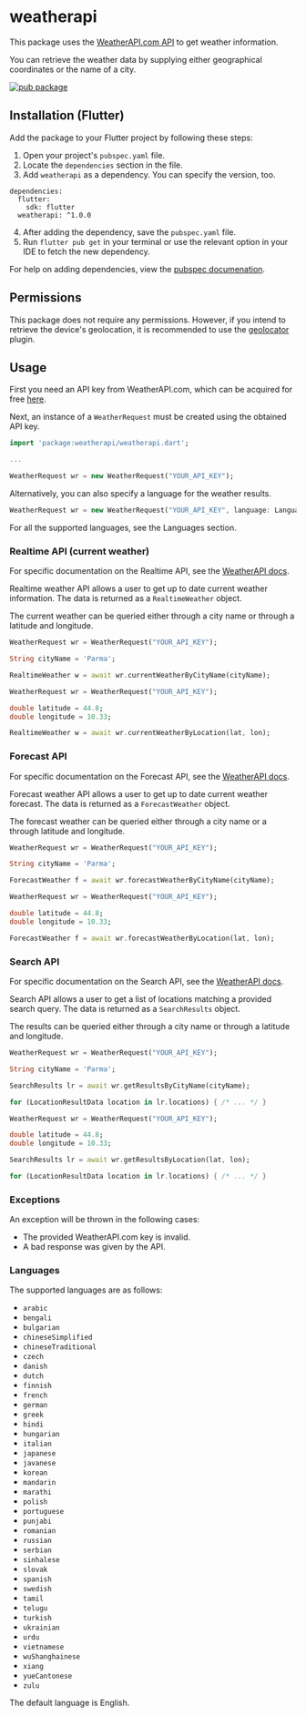 # weatherapi

This package uses the [WeatherAPI.com API](https://www.weatherapi.com/) to get weather information.

You can retrieve the weather data by supplying either geographical coordinates or the name of a city.

[![pub package](https://img.shields.io/pub/v/weatherapi.svg)](https://pub.dartlang.org/packages/weatherapi)

## Installation (Flutter)

Add the package to your Flutter project by following these steps:
1. Open your project's `pubspec.yaml` file.
2. Locate the `dependencies` section in the file.
3. Add `weatherapi` as a dependency. You can specify the version, too.
```
dependencies:
  flutter:
    sdk: flutter
  weatherapi: ^1.0.0
```
4. After adding the dependency, save the `pubspec.yaml` file.
5. Run `flutter pub get` in your terminal or use the relevant option in your IDE to fetch the new dependency.

For help on adding dependencies, view the [pubspec documenation](https://flutter.io/using-packages/).

## Permissions

This package does not require any permissions. However, if you intend to retrieve the device's geolocation, it is recommended to use the [geolocator](https://pub.dev/packages/geolocator) plugin.

## Usage

First you need an API key from WeatherAPI.com, which can be acquired for free [here](https://www.weatherapi.com/signup.aspx/).

Next, an instance of a `WeatherRequest` must be created using the obtained API key.

```dart
import 'package:weatherapi/weatherapi.dart';

...

WeatherRequest wr = new WeatherRequest("YOUR_API_KEY");
```

Alternatively, you can also specify a language for the weather results.

```dart
WeatherRequest wr = new WeatherRequest("YOUR_API_KEY", language: Language.ITALIAN);
```

For all the supported languages, see the Languages section.

### Realtime API (current weather)

For specific documentation on the Realtime API, see the [WeatherAPI docs](https://www.weatherapi.com/docs/).

Realtime weather API allows a user to get up to date current weather information. The data is returned as a `RealtimeWeather` object.

The current weather can be queried either through a city name or through a latitude and longitude.

```dart
WeatherRequest wr = WeatherRequest("YOUR_API_KEY");

String cityName = 'Parma';

RealtimeWeather w = await wr.currentWeatherByCityName(cityName);
```

```dart
WeatherRequest wr = WeatherRequest("YOUR_API_KEY");

double latitude = 44.8;
double longitude = 10.33;

RealtimeWeather w = await wr.currentWeatherByLocation(lat, lon);
```

### Forecast API

For specific documentation on the Forecast API, see the [WeatherAPI docs](https://www.weatherapi.com/docs/).

Forecast weather API allows a user to get up to date current weather forecast. The data is returned as a `ForecastWeather` object.

The forecast weather can be queried either through a city name or a through latitude and longitude.

```dart
WeatherRequest wr = WeatherRequest("YOUR_API_KEY");

String cityName = 'Parma';

ForecastWeather f = await wr.forecastWeatherByCityName(cityName);
```

```dart
WeatherRequest wr = WeatherRequest("YOUR_API_KEY");

double latitude = 44.8;
double longitude = 10.33;

ForecastWeather f = await wr.forecastWeatherByLocation(lat, lon);
```

### Search API

For specific documentation on the Search API, see the [WeatherAPI docs](https://www.weatherapi.com/docs/).

Search API allows a user to get a list of locations matching a provided search query. The data is returned as a `SearchResults` object.

The results can be queried either through a city name or through a latitude and longitude.

```dart
WeatherRequest wr = WeatherRequest("YOUR_API_KEY");

String cityName = 'Parma';

SearchResults lr = await wr.getResultsByCityName(cityName);

for (LocationResultData location in lr.locations) { /* ... */ }
```

```dart
WeatherRequest wr = WeatherRequest("YOUR_API_KEY");

double latitude = 44.8;
double longitude = 10.33;

SearchResults lr = await wr.getResultsByLocation(lat, lon);

for (LocationResultData location in lr.locations) { /* ... */ }
```

### Exceptions

An exception will be thrown in the following cases:

* The provided WeatherAPI.com key is invalid.
* A bad response was given by the API.

### Languages

The supported languages are as follows:

* `arabic`
* `bengali`
* `bulgarian`
* `chineseSimplified`
* `chineseTraditional`
* `czech`
* `danish`
* `dutch`
* `finnish`
* `french`
* `german`
* `greek`
* `hindi`
* `hungarian`
* `italian`
* `japanese`
* `javanese`
* `korean`
* `mandarin`
* `marathi`
* `polish`
* `portuguese`
* `punjabi`
* `romanian`
* `russian`
* `serbian`
* `sinhalese`
* `slovak`
* `spanish`
* `swedish`
* `tamil`
* `telugu`
* `turkish`
* `ukrainian`
* `urdu`
* `vietnamese`
* `wuShanghainese`
* `xiang`
* `yueCantonese`
* `zulu`

The default language is English.

